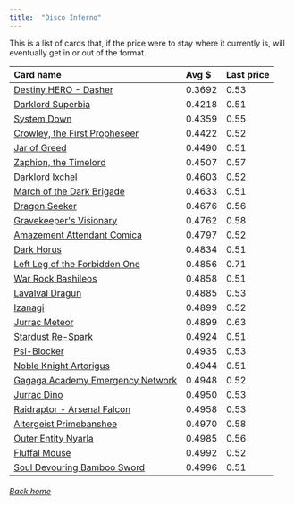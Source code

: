 ```yaml
---
title:  "Disco Inferno"
---
```


This is a list of cards that, if the price were to stay where it currently is, will eventually get in or out of the format.

| Card name | Avg $ | Last price |
| :-- | :-- | :-- |
[Destiny HERO - Dasher](https://db.ygoprodeck.com/card/?search=Destiny%20HERO%20-%20Dasher) | 0.3692 | 0.53 |
[Darklord Superbia](https://db.ygoprodeck.com/card/?search=Darklord%20Superbia) | 0.4218 | 0.51 |
[System Down](https://db.ygoprodeck.com/card/?search=System%20Down) | 0.4359 | 0.55 |
[Crowley, the First Propheseer](https://db.ygoprodeck.com/card/?search=Crowley,%20the%20First%20Propheseer) | 0.4422 | 0.52 |
[Jar of Greed](https://db.ygoprodeck.com/card/?search=Jar%20of%20Greed) | 0.4490 | 0.51 |
[Zaphion, the Timelord](https://db.ygoprodeck.com/card/?search=Zaphion,%20the%20Timelord) | 0.4507 | 0.57 |
[Darklord Ixchel](https://db.ygoprodeck.com/card/?search=Darklord%20Ixchel) | 0.4603 | 0.52 |
[March of the Dark Brigade](https://db.ygoprodeck.com/card/?search=March%20of%20the%20Dark%20Brigade) | 0.4633 | 0.51 |
[Dragon Seeker](https://db.ygoprodeck.com/card/?search=Dragon%20Seeker) | 0.4676 | 0.56 |
[Gravekeeper's Visionary](https://db.ygoprodeck.com/card/?search=Gravekeeper's%20Visionary) | 0.4762 | 0.58 |
[Amazement Attendant Comica](https://db.ygoprodeck.com/card/?search=Amazement%20Attendant%20Comica) | 0.4797 | 0.52 |
[Dark Horus](https://db.ygoprodeck.com/card/?search=Dark%20Horus) | 0.4834 | 0.51 |
[Left Leg of the Forbidden One](https://db.ygoprodeck.com/card/?search=Left%20Leg%20of%20the%20Forbidden%20One) | 0.4856 | 0.71 |
[War Rock Bashileos](https://db.ygoprodeck.com/card/?search=War%20Rock%20Bashileos) | 0.4858 | 0.51 |
[Lavalval Dragun](https://db.ygoprodeck.com/card/?search=Lavalval%20Dragun) | 0.4885 | 0.53 |
[Izanagi](https://db.ygoprodeck.com/card/?search=Izanagi) | 0.4899 | 0.52 |
[Jurrac Meteor](https://db.ygoprodeck.com/card/?search=Jurrac%20Meteor) | 0.4899 | 0.63 |
[Stardust Re-Spark](https://db.ygoprodeck.com/card/?search=Stardust%20Re-Spark) | 0.4924 | 0.51 |
[Psi-Blocker](https://db.ygoprodeck.com/card/?search=Psi-Blocker) | 0.4935 | 0.53 |
[Noble Knight Artorigus](https://db.ygoprodeck.com/card/?search=Noble%20Knight%20Artorigus) | 0.4944 | 0.51 |
[Gagaga Academy Emergency Network](https://db.ygoprodeck.com/card/?search=Gagaga%20Academy%20Emergency%20Network) | 0.4948 | 0.52 |
[Jurrac Dino](https://db.ygoprodeck.com/card/?search=Jurrac%20Dino) | 0.4950 | 0.53 |
[Raidraptor - Arsenal Falcon](https://db.ygoprodeck.com/card/?search=Raidraptor%20-%20Arsenal%20Falcon) | 0.4958 | 0.53 |
[Altergeist Primebanshee](https://db.ygoprodeck.com/card/?search=Altergeist%20Primebanshee) | 0.4970 | 0.58 |
[Outer Entity Nyarla](https://db.ygoprodeck.com/card/?search=Outer%20Entity%20Nyarla) | 0.4985 | 0.56 |
[Fluffal Mouse](https://db.ygoprodeck.com/card/?search=Fluffal%20Mouse) | 0.4992 | 0.52 |
[Soul Devouring Bamboo Sword](https://db.ygoprodeck.com/card/?search=Soul%20Devouring%20Bamboo%20Sword) | 0.4996 | 0.51 |

###### [Back home](index)